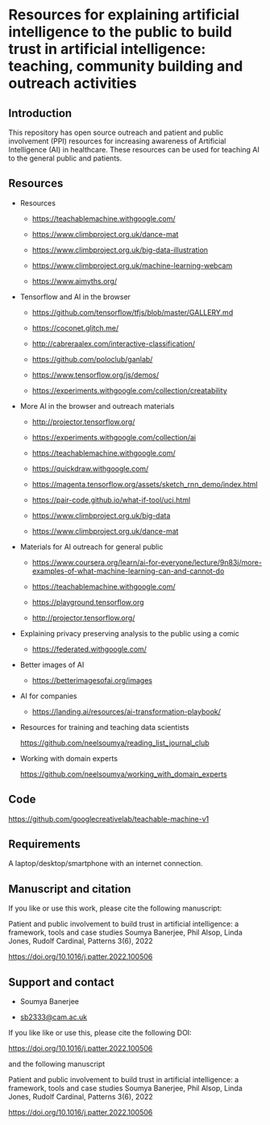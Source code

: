 # Resources for explaining artificial intelligence to the public to build trust in artificial intelligence: teaching, community building and outreach activities

## Introduction

This repository has open source outreach and patient and public involvement (PPI) resources for increasing awareness of Artificial Intelligence (AI) in healthcare. These resources can be used for teaching AI to the general public and patients.


## Resources

* Resources

    * https://teachablemachine.withgoogle.com/

    * https://www.climbproject.org.uk/dance-mat
    
    * https://www.climbproject.org.uk/big-data-illustration
    
    * https://www.climbproject.org.uk/machine-learning-webcam

    * https://www.aimyths.org/


* Tensorflow and AI in the browser

    * https://github.com/tensorflow/tfjs/blob/master/GALLERY.md

    * https://coconet.glitch.me/

    * http://cabreraalex.com/interactive-classification/
    
    * https://github.com/poloclub/ganlab/
    
    * https://www.tensorflow.org/js/demos/
    
    * https://experiments.withgoogle.com/collection/creatability
    


* More AI in the browser and outreach materials

    * http://projector.tensorflow.org/
    
    * https://experiments.withgoogle.com/collection/ai
    
    
    
    * https://teachablemachine.withgoogle.com/
    
    * https://quickdraw.withgoogle.com/
    
    * https://magenta.tensorflow.org/assets/sketch_rnn_demo/index.html
    
    * https://pair-code.github.io/what-if-tool/uci.html
    
    * https://www.climbproject.org.uk/big-data
    
    * https://www.climbproject.org.uk/dance-mat
    
    
* Materials for AI outreach for general public

    * https://www.coursera.org/learn/ai-for-everyone/lecture/9n83j/more-examples-of-what-machine-learning-can-and-cannot-do​

    * https://teachablemachine.withgoogle.com/

    * https://playground.tensorflow.org

    * http://projector.tensorflow.org/
    

* Explaining privacy preserving analysis to the public using a comic

    * https://federated.withgoogle.com/
 
* Better images of AI

     * https://betterimagesofai.org/images
 
 
* AI for companies

    * https://landing.ai/resources/ai-transformation-playbook/

* Resources for training and teaching data scientists

   https://github.com/neelsoumya/reading_list_journal_club
    
* Working with domain experts

   https://github.com/neelsoumya/working_with_domain_experts   


## Code

   https://github.com/googlecreativelab/teachable-machine-v1   


## Requirements

A laptop/desktop/smartphone with an internet connection.


## Manuscript and citation

If you like or use this work, please cite the following manuscript:

   Patient and public involvement to build trust in artificial intelligence: a framework, tools and case studies
   Soumya Banerjee, Phil Alsop, Linda Jones, Rudolf Cardinal, Patterns 3(6), 2022
   
   https://doi.org/10.1016/j.patter.2022.100506


## Support and contact

   * Soumya Banerjee

   * sb2333@cam.ac.uk
    

If you like like or use this, please cite the following DOI:


https://doi.org/10.1016/j.patter.2022.100506

and the following manuscript

 Patient and public involvement to build trust in artificial intelligence: a framework, tools and case studies
   Soumya Banerjee, Phil Alsop, Linda Jones, Rudolf Cardinal, Patterns 3(6), 2022
   
   https://doi.org/10.1016/j.patter.2022.100506


